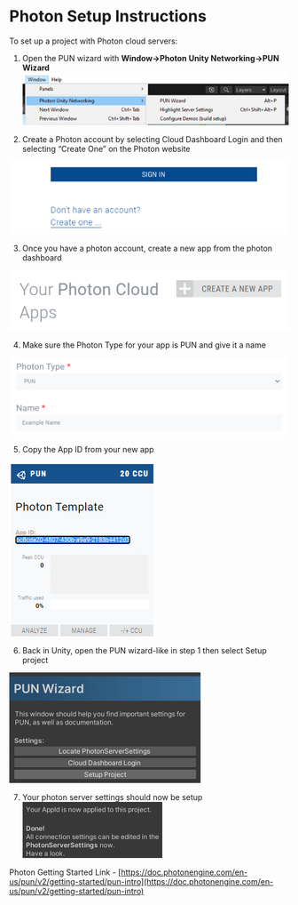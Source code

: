 # Photon Setup Instructions
To set up a project with Photon cloud servers:

1.	Open the PUN wizard with **Window->Photon Unity Networking->PUN Wizard**
![PUN Wizard](https://github.com/csg-utulsa/Photon-Template/blob/main/doc-imgs/phonton-01.png)
 
2.	Create a Photon account by selecting Cloud Dashboard Login and then selecting “Create One” on the Photon website

![Sign In](https://github.com/csg-utulsa/Photon-Template/blob/main/doc-imgs/phonton-02.png)
 
3.	Once you have a photon account, create a new app from the photon dashboard

![Create App](https://github.com/csg-utulsa/Photon-Template/blob/main/doc-imgs/phonton-03.png)
 
4.	Make sure the Photon Type for your app is PUN and give it a name

![PUN Type](https://github.com/csg-utulsa/Photon-Template/blob/main/doc-imgs/phonton-04.png)
 
5.	Copy the App ID from your new app

![PUN Template](https://github.com/csg-utulsa/Photon-Template/blob/main/doc-imgs/phonton-05.png)
 
6.	Back in Unity, open the PUN wizard-like in step 1 then select Setup project

![PUN Wizard](https://github.com/csg-utulsa/Photon-Template/blob/main/doc-imgs/phonton-06.png)
 
7.	Your photon server settings should now be setup
![Appd Applied](https://github.com/csg-utulsa/Photon-Template/blob/main/doc-imgs/phonton-07.png)
 
Photon Getting Started Link - [https://doc.photonengine.com/en-us/pun/v2/getting-started/pun-intro](https://doc.photonengine.com/en-us/pun/v2/getting-started/pun-intro)
